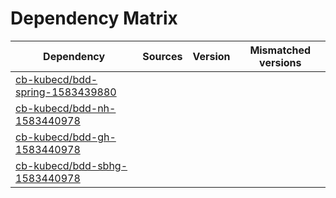 # Dependency Matrix

Dependency | Sources | Version | Mismatched versions
---------- | ------- | ------- | -------------------
[cb-kubecd/bdd-spring-1583439880](https://github.com/cb-kubecd/bdd-spring-1583439880.git) |  | []() | 
[cb-kubecd/bdd-nh-1583440978](https://github.com/cb-kubecd/bdd-nh-1583440978.git) |  | []() | 
[cb-kubecd/bdd-gh-1583440978](https://github.com/cb-kubecd/bdd-gh-1583440978.git) |  | []() | 
[cb-kubecd/bdd-sbhg-1583440978](https://github.com/cb-kubecd/bdd-sbhg-1583440978.git) |  | []() | 
